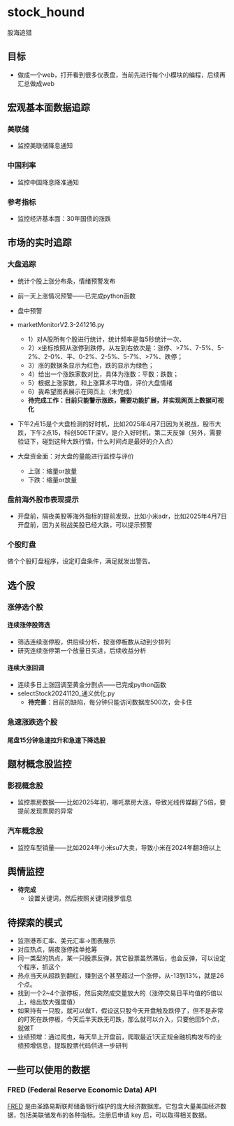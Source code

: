 # stock_hound

股海追猎

## 目标

- 做成一个web，打开看到很多仪表盘，当前先进行每个小模块的编程，后续再汇总做成web

## 宏观基本面数据追踪

### 美联储

- 监控美联储降息通知

### 中国利率

- 监控中国降息降准通知

### 参考指标

- 监控经济基本面：30年国债的涨跌

## 市场的实时追踪

### 大盘追踪

- 统计个股上涨分布条，情绪预警发布
- 前一天上涨情况预警——已完成python函数
- 盘中预警

- marketMonitorV2.3-241216.py
  - 1）对A股所有个股进行统计，统计频率是每5秒统计一次、
  - 2）x坐标按照从涨停到跌停，从左到右依次是：涨停、>7%、7-5%、5-2%、2-0%、平、0-2%、2-5%、5-7%、>7%、跌停；
  - 3）涨的数据条显示为红色，跌的显示为绿色；
  - 4）给出一个涨跌家数对比，具体为涨数：平数：跌数；
  - 5）根据上涨家数，和上涨算术平均值，评价大盘情绪
  - 6）我希望图表展示在网页上（未完成）
  - **待完成工作：目前只能警示涨跌，需要功能扩展，并实现网页上数据可视化**
- 下午2点15是个大盘检测的好时机，比如2025年4月7日因为关税战，股市大跌，下午2点15，科创50ETF深V，是介入好时机，第二天反弹（另外，需要验证下，碰到这种大跌行情，什么时间点是最好的介入点）

- 大盘资金面：对大盘的量能进行监控与评价
  - 上涨：缩量or放量
  - 下跌：缩量or放量

### 盘前海外股市表现提示

- 开盘前，隔夜美股等海外指标的提前发现，比如小米adr，比如2025年4月7日开盘前，因为关税战美股已经大跌，可以提示预警

### 个股盯盘

做个个股盯盘程序，设定盯盘条件，满足就发出警告。

## 选个股

### 涨停选个股

#### 连续涨停股筛选

- 筛选连续涨停股，供后续分析，按涨停板数从动到少排列
- 研究连续涨停第一个放量日买进，后续收益分析

#### 连续大涨回调

- 连续多日上涨回调至黄金分割点——已完成python函数
- selectStock20241120_通义优化.py
  - **待完善**：目前的缺陷，每分钟只能访问数据库500次，会卡住

### 急速涨跌选个股

#### 尾盘15分钟急速拉升和急速下降选股

## 题材概念股监控

### 影视概念股

- 监控票房数据——比如2025年初，哪吒票房大涨，导致光线传媒翻了5倍，要提前发现票房的异常

### 汽车概念股

- 监控车型销量——比如2024年小米su7大卖，导致小米在2024年翻3倍以上

## 舆情监控

- **待完成**
  - 设置关键词，然后按照关键词搜罗信息

## 待探索的模式

- 监测港币汇率、美元汇率->图表展示
- 对应热点，隔夜涨停挂单抢筹
- 同一类型的热点，某一只股票反弹，其它股票虽然滞后，也会反弹，可以设定个程序，抓这个
- 热点当天从超跌到翻红，赚到这个甚至超过一个涨停，从-13到13%，就是26个点。
- 找到一个2~4个涨停板，然后突然成交量放大的（涨停交易日平均值的5倍以上，给出放大强度值）
- 如果持有一只股，就可以做T，假设这只股今天开盘触及跌停了，但不是非常的盯死在跌停板，今天后半天跌无可跌，那么就可以介入，只要他回5个点，就做T
- 业绩预增：通过爬虫，每天早上开盘前，爬取最近1天正规金融机构发布的业绩预增信息，提取股票代码供进一步研判

## 一些可以使用的数据

### FRED (Federal Reserve Economic Data) API

[FRED](https://fred.stlouisfed.org/docs/api/fred/index.html) 是由圣路易斯联邦储备银行维护的庞大经济数据库。它包含大量美国经济数据，包括美联储发布的各种指标。注册后申请 key 后，可以取得相关数据。
